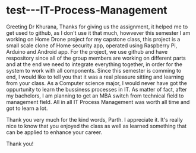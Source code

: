 # test---IT-Process-Management
Greeting Dr Khurana, 
Thanks for giving us the assignment, it helped me to get used to github, as I don't use it that much, howvever this semester I am working
on Home Drone project for my capstone class, this project is a small scale clone of Home security app, operated using Raspberry Pi, Arduino and Android app. For the project, we use github and have respository since all of the group members are working on different parts and at the end we need to integrate everything together, in order for the system to work with all components. Since this semester is comming to end, I would like to tell you that it was a real pleasure sitting and learning from your class. As a Computer science major, I would never have got the oppurtunity to learn the bussiness processes in IT. As matter of fact, after my bachelors, I am planning to get an MBA switch from technical field to management field. All in all IT Process Management was worth all time and got to learn a lot. 

Thank you very much for the kind words, Parth.  I appreciate it. It's really nice to know that you enjoyed the class as well as learned something that can be applied to enhance your career. 

Thank you!
